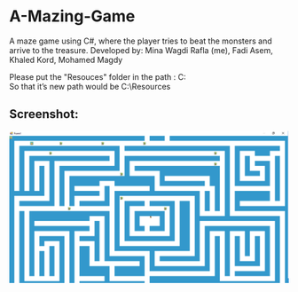 # A-Mazing-Game
A maze game using C#, where the player tries to beat the monsters and arrive to the treasure. 
Developed by: Mina Wagdi Rafla (me), Fadi Asem, Khaled Kord, Mohamed Magdy

Please put the "Resouces" folder in the path : 
C:\
So that it’s new path would be
C:\Resources

## Screenshot:

![alt text](https://github.com/MinaWagdi/A-Mazing-Game/blob/master/Resources/Screenshot_6.png)








